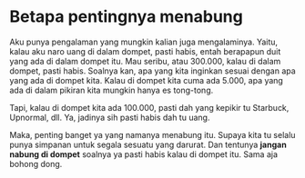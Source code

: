 # Betapa pentingnya menabung

Aku punya pengalaman yang mungkin kalian juga mengalaminya. Yaitu, kalau aku naro uang di dalam dompet, pasti habis, entah berapapun duit yang ada di dalam dompet itu. Mau seribu, atau 300.000, kalau di dalam dompet, pasti habis. Soalnya kan, apa yang kita inginkan sesuai dengan apa yang ada di dompet kita. Kalau di dompet kita cuma ada 5.000, apa yang ada di dalam pikiran kita mungkin hanya es tong-tong.

Tapi, kalau di dompet kita ada 100.000, pasti dah yang kepikir tu Starbuck, Upnormal, dll. Ya, jadinya sih pasti habis dah tu uang.

Maka, penting banget ya yang namanya menabung itu. Supaya kita tu selalu punya simpanan untuk segala sesuatu yang darurat. Dan tentunya **jangan nabung di dompet** soalnya ya pasti habis kalau di dompet itu. Sama aja bohong dong.
